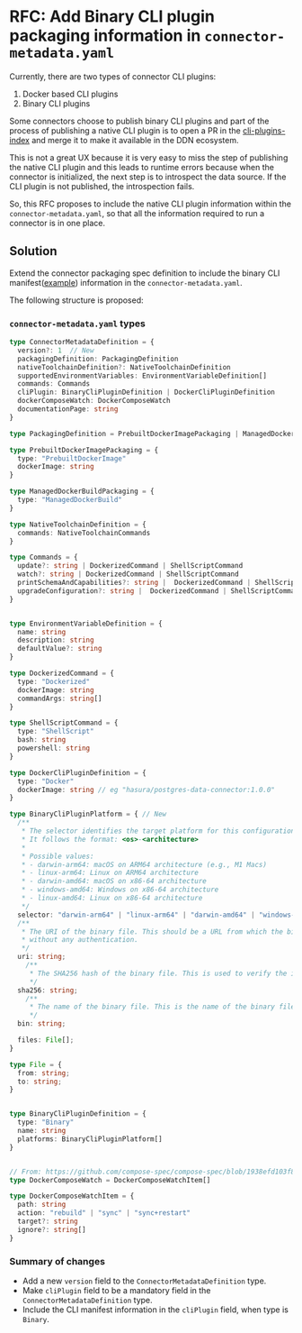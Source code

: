 # RFC: Add Binary CLI plugin packaging information in `connector-metadata.yaml`

Currently, there are two types of connector CLI plugins:

1. Docker based CLI plugins
2. Binary CLI plugins

Some connectors choose to publish binary CLI plugins and part of the process of publishing a native CLI plugin is to open a PR in the [cli-plugins-index](https://github.com/hasura/cli-plugins-index) and merge it to make it available in the DDN ecosystem.

This is not a great UX because it is very easy to miss the step of publishing the native CLI plugin and this leads to runtime errors because when
the connector is initialized, the next step is to introspect the data source. If the CLI plugin is not published, the introspection fails.

So, this RFC proposes to include the native CLI plugin information within the `connector-metadata.yaml`,
so that all the information required to run a connector is in one place.

## Solution

Extend the connector packaging spec definition to include the binary CLI manifest([example](https://github.com/hasura/cli-plugins-index/blob/master/plugins/ndc-go/v1.4.0/manifest.yaml)) information in the `connector-metadata.yaml`.

The following structure is proposed:


### `connector-metadata.yaml` types

```typescript
type ConnectorMetadataDefinition = {
  version?: 1  // New
  packagingDefinition: PackagingDefinition
  nativeToolchainDefinition?: NativeToolchainDefinition
  supportedEnvironmentVariables: EnvironmentVariableDefinition[]
  commands: Commands
  cliPlugin: BinaryCliPluginDefinition | DockerCliPluginDefinition
  dockerComposeWatch: DockerComposeWatch
  documentationPage: string
}

type PackagingDefinition = PrebuiltDockerImagePackaging | ManagedDockerBuildPackaging

type PrebuiltDockerImagePackaging = {
  type: "PrebuiltDockerImage"
  dockerImage: string
}

type ManagedDockerBuildPackaging = {
  type: "ManagedDockerBuild"
}

type NativeToolchainDefinition = {
  commands: NativeToolchainCommands
}

type Commands = {
  update?: string | DockerizedCommand | ShellScriptCommand
  watch?: string | DockerizedCommand | ShellScriptCommand
  printSchemaAndCapabilities?: string |  DockerizedCommand | ShellScriptCommand
  upgradeConfiguration?: string |  DockerizedCommand | ShellScriptCommand
}


type EnvironmentVariableDefinition = {
  name: string
  description: string
  defaultValue?: string
}

type DockerizedCommand = {
  type: "Dockerized"
  dockerImage: string
  commandArgs: string[]
}

type ShellScriptCommand = {
  type: "ShellScript"
  bash: string
  powershell: string
}

type DockerCliPluginDefinition = {
  type: "Docker"
  dockerImage: string // eg "hasura/postgres-data-connector:1.0.0"
}

type BinaryCliPluginPlatform = { // New
  /**
   * The selector identifies the target platform for this configuration.
   * It follows the format: <os>-<architecture>
   *
   * Possible values:
   * - darwin-arm64: macOS on ARM64 architecture (e.g., M1 Macs)
   * - linux-arm64: Linux on ARM64 architecture
   * - darwin-amd64: macOS on x86-64 architecture
   * - windows-amd64: Windows on x86-64 architecture
   * - linux-amd64: Linux on x86-64 architecture
   */
  selector: "darwin-arm64" | "linux-arm64" | "darwin-amd64" | "windows-amd64" | "linux-amd64";
  /**
   * The URI of the binary file. This should be a URL from which the binary can be downloaded,
   * without any authentication.
   */
  uri: string;
    /**
     * The SHA256 hash of the binary file. This is used to verify the integrity of the downloaded binary.
     */
  sha256: string;
    /**
     * The name of the binary file. This is the name of the binary file that will be placed in the bin directory.
     */
  bin: string;

  files: File[];
}

type File = {
  from: string;
  to: string;
}


type BinaryCliPluginDefinition = {
  type: "Binary"
  name: string
  platforms: BinaryCliPluginPlatform[]
}


// From: https://github.com/compose-spec/compose-spec/blob/1938efd103f8e0817ca90e5f15177ec0317bbaf8/schema/compose-spec.json#L455
type DockerComposeWatch = DockerComposeWatchItem[]

type DockerComposeWatchItem = {
  path: string
  action: "rebuild" | "sync" | "sync+restart"
  target?: string
  ignore?: string[]
}
```

### Summary of changes

- Add a new `version` field to the `ConnectorMetadataDefinition` type.
- Make `cliPlugin` field to be a mandatory field in the `ConnectorMetadataDefinition` type.
- Include the CLI manifest information in the `cliPlugin` field, when type is `Binary`.

